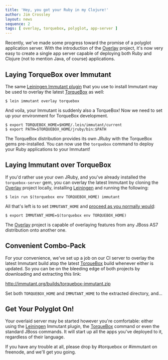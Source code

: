 ```yaml
---
title: 'Hey, you got your Ruby in my Clojure!'
author: Jim Crossley
layout: news
sequence: 2
tags: [ overlay, torquebox, polyglot, app-server ]
---
```


Recently, we've made some progress toward the promise of a polyglot
application server. With the introduction of the [Overlay] project,
it's now very easy to create a single app server capable of deploying
both Ruby and Clojure (not to mention Java, of course) applications.

## Laying TorqueBox over Immutant

The same [Leiningen Immutant plugin][plugin] that you use to install
Immutant may be used to overlay the latest [TorqueBox] as well:

    $ lein immutant overlay torquebox

And voila, your Immutant is suddenly also a TorqueBox! Now we need to
set up your environment for TorqueBox development.

    $ export TORQUEBOX_HOME=$HOME/.lein/immutant/current
    $ export PATH=$TORQUEBOX_HOME/jruby/bin:$PATH
    
The TorqueBox distribution provides its own JRuby with the TorqueBox
gems pre-installed. You can now use the `torquebox` command to deploy
your Ruby applications to your Immutant!

## Laying Immutant over TorqueBox

If you'd rather use your own JRuby, and you've already installed the
`torquebox-server` gem, you can overlay the latest Immutant by cloning
the [Overlay] project locally, installing [Leiningen] and running the
following:

    $ lein run $(torquebox env TORQUEBOX_HOME) immutant

All that's left is to set `IMMUTANT_HOME` and [proceed as you normally would][deploying]:

    $ export IMMUTANT_HOME=$(torquebox env TORQUEBOX_HOME)

The [Overlay] project is capable of overlaying features from any JBoss
AS7 distribution onto another one.

## Convenient Combo-Pack

For your convenience, we've set up a job on our CI server to overlay
the latest Immutant build atop the latest [TorqueBox] build whenever
either is updated. So you can be on the bleeding edge of both projects
by downloading and extracting this link:

  <http://immutant.org/builds/torquebox-immutant.zip>

Set both `TORQUEBOX_HOME` and `IMMUTANT_HOME` to the extracted
directory, and...

## Get Your Polyglot On!

Your overlaid server may be started however you're comfortable: either
using the [Leiningen] Immutant plugin, the [TorqueBox] command or even
the standard JBoss commands. It will start up all the apps you've
deployed to it, regardless of their language.

If you have any trouble at all, please drop by #torquebox or #immutant
on freenode, and we'll get you going.

[TorqueBox]: http://torquebox.org/
[Overlay]: http://github.com/immutant/overlay
[deploying]: http://immutant.org/news/2011/11/08/deploying-an-application/
[Leiningen]: https://github.com/technomancy/leiningen
[plugin]: http://immutant.org/news/2011/12/21/installing-redux/
